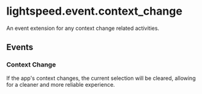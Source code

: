 # lightspeed.event.context_change

An event extension for any context change related activities.

## Events

### Context Change
If the app's context changes, the current selection will be cleared, allowing for a cleaner and more reliable experience.

